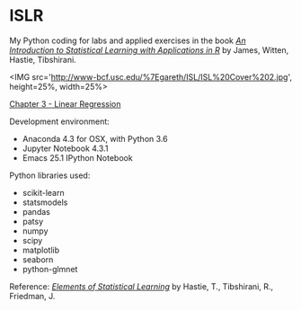 # ISLR

My Python coding for labs and applied exercises in the book <A target="_blank" href='http://www-bcf.usc.edu/%7Egareth/ISL/index.html'><I>An Introduction to Statistical Learning with Applications in R</I></A> by James, Witten, Hastie, Tibshirani.<P>

<IMG src='http://www-bcf.usc.edu/%7Egareth/ISL/ISL%20Cover%202.jpg', height=25%, width=25%> <P>

<A href='https://github.com/JesseLiu0/coursework/blob/master/ISLR/Chapter%203%20Linear%20Regression.ipynb'>Chapter 3 - Linear Regression</A><BR>

Development environment:
<UL>
<LI>Anaconda 4.3 for OSX, with Python 3.6
<LI>Jupyter Notebook 4.3.1
<LI>Emacs 25.1 IPython Notebook
</UL>

Python libraries used:
<UL>
<LI>scikit-learn
<LI>statsmodels
<LI>pandas
<LI>patsy
<LI>numpy
<LI>scipy
<LI>matplotlib
<LI>seaborn
<LI>python-glmnet
</UL>

Reference: <A target="_blank" href='http://statweb.stanford.edu/~tibs/ElemStatLearn/'><I>Elements of Statistical Learning</I></A> by Hastie, T., Tibshirani, R., Friedman, J. <P>

